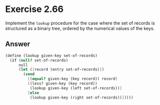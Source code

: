 # Exercise 2.66

Implement the `lookup` procedure for the case where the set of records is
structured as a binary tree, ordered by the numerical values of the keys.

## Answer

```scheme
(define (lookup given-key set-of-records)
  (if (null? set-of-records)
      null
      (let ([record (entry set-of-records)])
        (cond
          [(equal? given-key (key record)) record]
          [(less? given-key (key record))
           (lookup given-key (left set-of-records))]
          [else
           (lookup given-key (right set-of-records))]))))
```
